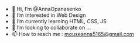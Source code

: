 - 👋 Hi, I’m @AnnaOpanasenko
- 👀 I’m interested in Web Design
- 🌱 I’m currently learning HTML, CSS, JS
- 💞️ I’m looking to collaborate on ...
- 📫 How to reach me : mouseanna5165@gmail.com

<!---
AnnaOpanasenko/AnnaOpanasenko is a ✨ special ✨ repository because its `README.md` (this file) appears on your GitHub profile.
You can click the Preview link to take a look at your changes.
--->
